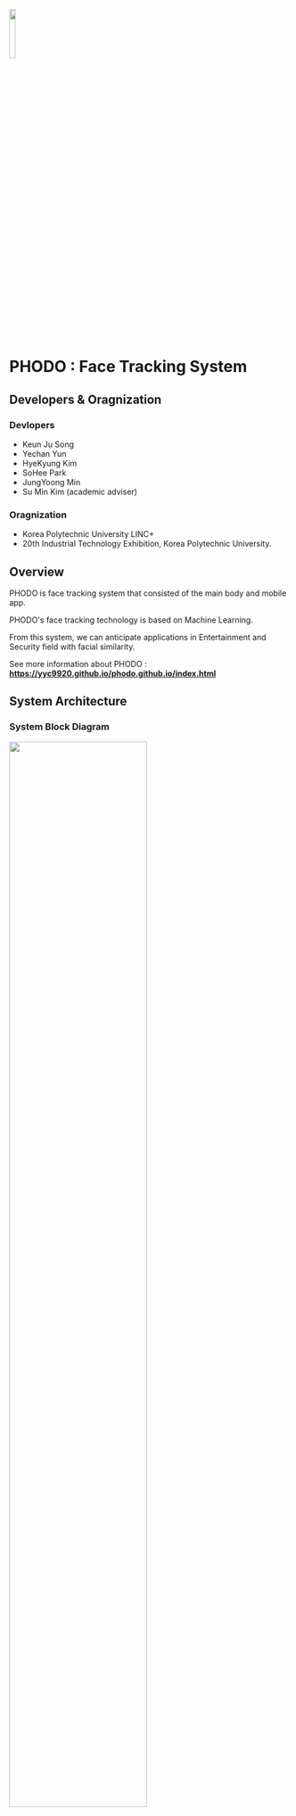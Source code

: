 <img src="https://user-images.githubusercontent.com/48046183/103460806-afff3480-4d5c-11eb-88e3-e6636b4c3b1e.PNG" width="15%">

# **PHODO : Face Tracking System**

## **Developers & Oragnization**
### **Devlopers**
* Keun Ju Song
* Yechan Yun
* HyeKyung Kim
* SoHee Park
* JungYoong Min
* Su Min Kim (academic adviser)
### **Oragnization**
* Korea Polytechnic University LINC+
* 20th Industrial Technology Exhibition, Korea Polytechnic University.

## **Overview**
PHODO is face tracking system that consisted of the main body and mobile app.

PHODO's face tracking technology is based on Machine Learning.

From this system, we can anticipate applications in Entertainment and Security field with facial similarity.

See more information about PHODO : **https://yyc9920.github.io/phodo.github.io/index.html**

## **System Architecture**

### **System Block Diagram**
<img src="https://user-images.githubusercontent.com/48046183/103452023-6982e900-4d0e-11eb-9d64-eec16f13facf.png" width="70%">

### **H/W**
* Raspberry Pi Zero W (MCU)
* Stepping Motors (2EA)
* Servo Motor
* LiPo battery
* Rechargeable 5V Lipo USB Boost - Adafruit
* Ultrasonic Sensor - HC-SR04
* Tripod 
* Camera Rail

### **Application**
#### **PHODO** 
* Supporting basic camera function
* Tracking Faces 
* Supporting Buletooth that link the main body 

### **3D Modeling**
* Design the external apperance by JungYoong Min

<p float="left">
<img src="https://user-images.githubusercontent.com/48046183/103457424-9bae3e00-4d42-11eb-89a6-bca5c761262f.png" width="40%">
<img src="https://user-images.githubusercontent.com/48046183/103457426-9e109800-4d42-11eb-99b2-22fd8b5983a1.png" width="40%">
</p>


## **Function of the System**
* **Multiple Face Tracking**: When there are more than one face on the screen, tracking the coordinates of the faces by averaging operations.
* **User's Face Customizing**: PHODO can recognize the face individually, so it can tracking just one person that user want.
* **Handsfree Capture**: PHODO have voice recognition to support the handsfree capture. Setting voice language is Korean.
* **3-Div Optimal Composition**: PHODO can take the photo automatically with optimal composition by controling face coordinates. Face position is established Left-Center-Right.

## **Result**
* PHODO main body
<img src="https://user-images.githubusercontent.com/48046183/103452046-a64ee000-4d0e-11eb-8903-77714bf11989.jpg" width="50%">

* PHODO Application
  * Main Activity
  <img src="https://user-images.githubusercontent.com/48046183/103452071-e4e49a80-4d0e-11eb-8d2f-90ec86fb5758.jpg" width="25%">
 
  * Face Recognition Activity
  <img src="https://user-images.githubusercontent.com/48046183/103452076-ee6e0280-4d0e-11eb-8693-f192eb55da96.jpg" width="25%">
  
  * Face Detection Activity
  <img src="https://user-images.githubusercontent.com/48046183/103452077-ef9f2f80-4d0e-11eb-8961-c9dfc41aa7c1.jpg" width="25%">

## **Development Environment**
* Android Studio IDE (Java)
* Python in Raspberry Pi Terminal

## **Reference**
* Face Recognition : https://github.com/pillarpond/face-recognizer-android
* CameraView Library : https://github.com/natario1/CameraView
* Real-Time Face Detection on Android with ML Kit and CameraView : https://heartbeat.fritz.ai/building-a-real-time-face-detector-in-android-with-ml-kit-f930eb7b36d9
